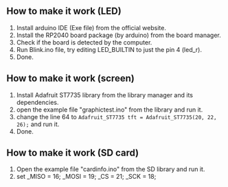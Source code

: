 ## How to make it work (LED)

1. Install arduino IDE (Exe file) from the official website.
2. Install the RP2040 board package (by arduino) from the board manager.
3. Check if the board is detected by the computer.
4. Run Blink.ino file, try editing LED_BUILTIN to just the pin 4 (led_r).
5. Done.

## How to make it work (screen)

1. Install Adafruit ST7735 library from the library manager and its dependencies.
2. open the example file "graphictest.ino" from the library and run it.
3. change the line 64 to `Adafruit_ST7735 tft = Adafruit_ST7735(20, 22, 26);` and run it.
4. Done.

## How to make it work (SD card)

1. Open the example file "cardinfo.ino" from the SD library and run it.
2. set _MISO = 16; _MOSI = 19; _CS = 21; _SCK = 18;
